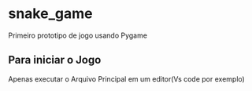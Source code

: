 # snake_game
Primeiro prototipo de jogo usando Pygame 

## Para iniciar o Jogo

Apenas executar o Arquivo Principal em um editor(Vs code por exemplo)
